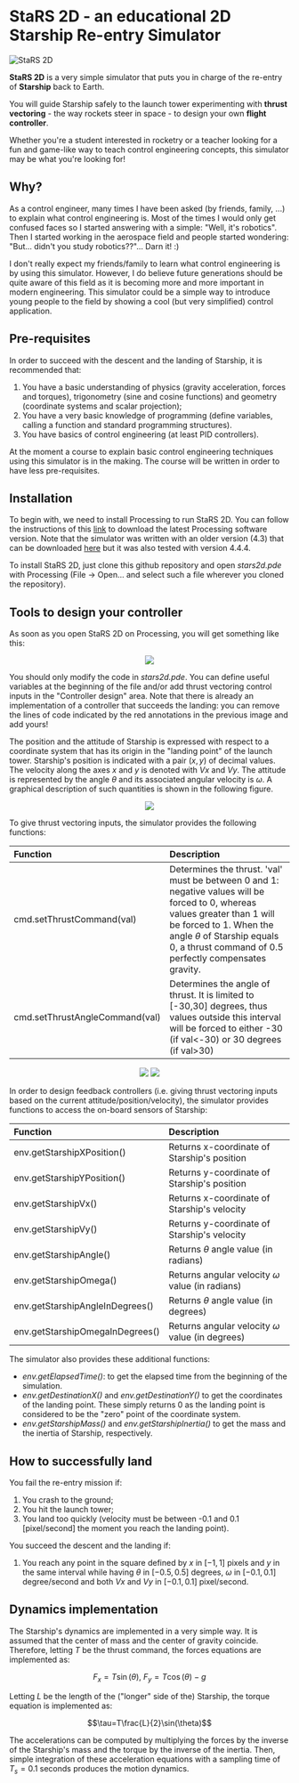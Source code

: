 # StaRS 2D - an educational 2D Starship Re-entry Simulator

![StaRS 2D](imgs/animation.gif)

**StaRS 2D** is a very simple simulator that puts you in charge of the
re-entry of **Starship** back to Earth.

You will guide Starship safely to the launch tower
experimenting with **thrust vectoring** - the way rockets steer in space -
to design your own **flight controller**.

Whether you're a student interested in rocketry or a teacher looking for a 
fun and game-like way to teach control engineering concepts, this simulator may
be what you're looking for!

## Why?

As a control engineer, many times I have been asked (by friends, family, ...) to
explain what control engineering is.
Most of the times I would only get confused faces so I started answering with
a simple: "Well, it's robotics".
Then I started working in the aerospace field and people started wondering:
"But... didn't you study robotics??"... Darn it! :)

I don't really expect my friends/family to learn what control engineering is by
using this simulator.
However, I do believe future generations should be quite aware of this
field as it is becoming more and more important in modern
engineering.
This simulator could be a simple way to introduce young people to the
field by showing a cool (but very simplified) control
application.

## Pre-requisites

In order to succeed with the descent and the landing of Starship, it is
recommended that:
1.  You have a basic understanding of physics (gravity acceleration, forces and
torques), trigonometry (sine and cosine functions) and geometry (coordinate
systems and scalar projection);
1.  You have a very basic knowledge of programming (define variables, calling
a function and standard programming structures).
1.  You have basics of control engineering (at least PID controllers).

At the moment a course to explain basic control engineering techniques using
this simulator is in the making.
The course will be written in order to have less pre-requisites.

## Installation

To begin with, we need to install Processing to run StaRS 2D.
You can follow the instructions of this [link](https://processing.org/download)
to download the latest Processing software version.
Note that 
the simulator was written with an older version (4.3) that can be downloaded
[here](https://github.com/processing/processing4/releases/tag/processing-1293-4.3)
but it was also tested with version 4.4.4.

To install StaRS 2D, just clone this
github repository and open
<em>stars2d.pde</em> with Processing (File -> Open... and select such a
file wherever you cloned the repository).

## Tools to design your controller

As soon as you open StaRS 2D on Processing, you will get something like this:

<p align="center">
  <img src="https://github.com/gsmfnc/StaRS2D/blob/main/imgs/processing_screen.png" />
</p>

You should only modify the code in <em>stars2d.pde</em>.
You can define useful
variables at the beginning of the file and/or add thrust vectoring control
inputs in the "Controller design" area.
Note that there is already an implementation of a controller that succeeds the
landing:
you can remove the lines of code indicated by the red annotations in the
previous image and add yours!

The position and the attitude of Starship is expressed with respect to a
coordinate system that has its origin in the "landing point" of the launch 
tower.
Starship's position is indicated with a pair $(x,y)$ of decimal values.
The velocity along the axes $x$ and $y$ is denoted with $Vx$ and $Vy$.
The attitude is represented by the angle $\theta$ and its associated angular
velocity is $\omega$.
A graphical description of such quantities is shown in the following figure.

<p align="center">
  <img src="https://github.com/gsmfnc/StaRS2D/blob/main/imgs/position_attitude.png" />
</p>

To give thrust vectoring inputs, the simulator provides the following functions:

| Function | Description |
| :---------------- | :-------------------- |
| cmd.setThrustCommand(val) | Determines the thrust. 'val' must be between 0 and 1: negative values will be forced to 0, whereas values greater than 1 will be forced to 1. When the angle $\theta$ of Starship equals 0, a thrust command of 0.5 perfectly compensates gravity.|
| cmd.setThrustAngleCommand(val) | Determines the angle of thrust. It is limited to [-30,30] degrees, thus values outside this interval will be forced to either -30 (if val<-30) or 30 degrees (if val>30)|

<p align="center">
  <img src="https://github.com/gsmfnc/StaRS2D/blob/main/imgs/thrust.gif" />
  <img src="https://github.com/gsmfnc/StaRS2D/blob/main/imgs/thrust_angle.gif" />
</p>

In order to design feedback controllers (i.e. giving thrust vectoring
inputs based on the current attitude/position/velocity), the simulator provides
functions to access the on-board sensors of Starship:

| Function | Description |
| :---------------- | :-------------------- |
| env.getStarshipXPosition() | Returns x-coordinate of Starship's position|
| env.getStarshipYPosition() | Returns y-coordinate of Starship's position |
| env.getStarshipVx() | Returns x-coordinate of Starship's velocity |
| env.getStarshipVy() | Returns y-coordinate of Starship's velocity |
| env.getStarshipAngle() | Returns $\theta$ angle value (in radians) |
| env.getStarshipOmega() | Returns angular velocity $\omega$ value (in radians) |
| env.getStarshipAngleInDegrees() | Returns $\theta$ angle value (in degrees) |
| env.getStarshipOmegaInDegrees() | Returns angular velocity $\omega$ value (in degrees) |

The simulator also provides these additional functions:
-   <em>env.getElapsedTime()</em>: to get the elapsed time from the beginning of
the simulation.
-   <em>env.getDestinationX()</em> and <em>env.getDestinationY()</em> to get
the coordinates of the landing point.
These simply returns 0 as the landing point is considered to be the "zero" point
of the coordinate system.
-   <em>env.getStarshipMass()</em> and <em>env.getStarshipInertia()</em> to get
the mass and the inertia of Starship, respectively.

## How to successfully land

You fail the re-entry mission if:
1.  You crash to the ground;
2.  You hit the launch tower;
3.  You land too quickly (velocity must be between -0.1 and 0.1 [pixel/second]
the moment you reach the landing point).

You succeed the descent and the landing if:
1.  You reach any point in the square defined by $x$ in $[-1,1]$ pixels and $y$
in the
same interval while having $\theta$ in $[-0.5,0.5]$ degrees, $\omega$ in
$[-0.1,0.1]$ degree/second and both $Vx$ and
$Vy$ in $[-0.1,0.1]$ pixel/second.

## Dynamics implementation

The Starship's dynamics are implemented in a very simple way.
It is assumed that the center of mass and the center of gravity coincide.
Therefore, letting <em>T</em> be the thrust command, the forces equations are
implemented as:

```math
F_x=T\sin(\theta),\ F_y=T\cos(\theta)-g
```

Letting <em>L</em> be the length of the ("longer" side of the) Starship,
the torque equation is implemented as:

```math
\tau=T\frac{L}{2}\sin(\theta)
```

The accelerations can be computed by multiplying the forces
by the inverse of the Starship's mass and the
torque by the inverse of the inertia.
Then, simple integration of these acceleration equations with a sampling time of
$T_s=0.1$ seconds produces the motion dynamics.
